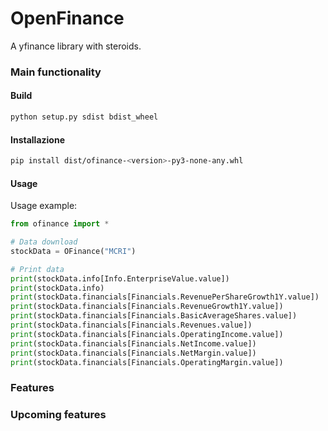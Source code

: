 # OpenFinance
A yfinance library with steroids.

### Main functionality


#### Build
```bash
python setup.py sdist bdist_wheel
```


#### Installazione
```bash
pip install dist/ofinance-<version>-py3-none-any.whl
```


#### Usage
Usage example:
```python
from ofinance import *

# Data download
stockData = OFinance("MCRI")

# Print data
print(stockData.info[Info.EnterpriseValue.value])
print(stockData.info)
print(stockData.financials[Financials.RevenuePerShareGrowth1Y.value])
print(stockData.financials[Financials.RevenueGrowth1Y.value])
print(stockData.financials[Financials.BasicAverageShares.value])
print(stockData.financials[Financials.Revenues.value])
print(stockData.financials[Financials.OperatingIncome.value])
print(stockData.financials[Financials.NetIncome.value])
print(stockData.financials[Financials.NetMargin.value])
print(stockData.financials[Financials.OperatingMargin.value])

```

### Features


### Upcoming features


